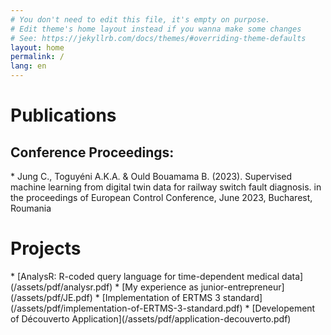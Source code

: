```yaml
---
# You don't need to edit this file, it's empty on purpose.
# Edit theme's home layout instead if you wanna make some changes
# See: https://jekyllrb.com/docs/themes/#overriding-theme-defaults
layout: home
permalink: /
lang: en
---
```



<h1 class="page-heading">Publications</h1>
<h2>Conference Proceedings:</h2>
* Jung C., Toguyéni A.K.A. & Ould Bouamama B. (2023). Supervised machine learning from digital twin data for railway switch fault diagnosis. in the proceedings of European Control Conference, June 2023, Bucharest, Roumania 


<h1 class="page-heading">Projects</h1>
* [AnalysR: R-coded query language for time-dependent medical data](/assets/pdf/analysr.pdf)
* [My experience as junior-entrepreneur](/assets/pdf/JE.pdf)
* [Implementation of ERTMS 3 standard](/assets/pdf/implementation-of-ERTMS-3-standard.pdf)
* [Developement of Découverto Application](/assets/pdf/application-decouverto.pdf)
